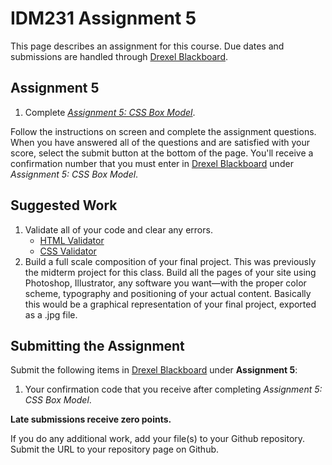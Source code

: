 # IDM231 Assignment 5

This page describes an assignment for this course. Due dates and submissions are handled through [Drexel Blackboard](https://learn.dcollege.net/).

## Assignment 5

1. Complete [_Assignment 5: CSS Box Model_](http://digm.drexel.edu/crs/IDM221/assignments/screens/assessment_intro.php?assignment=5).

Follow the instructions on screen and complete the assignment questions. When you have answered all of the questions and are satisfied with your score, select the submit button at the bottom of the page. You'll receive a confirmation number that you must enter in [Drexel Blackboard](https://learn.dcollege.net/) under _Assignment 5: CSS Box Model_.

## Suggested Work

1. Validate all of your code and clear any errors.
    - [HTML Validator](https://validator.w3.org)
    - [CSS Validator](https://jigsaw.w3.org/css-validator/)
1. Build a full scale composition of your final project. This was previously the midterm project for this class. Build all the pages of your site using Photoshop, Illustrator, any software you want&mdash;with the proper color scheme, typography and positioning of your actual content. Basically this would be a graphical representation of your final project, exported as a .jpg file.

## Submitting the Assignment

Submit the following items in [Drexel Blackboard](https://learn.dcollege.net/) under **Assignment 5**:

1. Your confirmation code that you receive after completing _Assignment 5: CSS Box Model_.

**Late submissions receive zero points.**

If you do any additional work, add your file(s) to your Github repository. Submit the URL to your repository page on Github.
